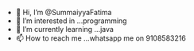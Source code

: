 - 👋 Hi, I’m @SummaiyyaFatima
- 👀 I’m interested in ...programming
- 🌱 I’m currently learning ...java
- 📫 How to reach me ...whatsapp me on 9108583216

<!---
SummaiyyaFatima/SummaiyyaFatima is a ✨ special ✨ repository because its `README.md` (this file) appears on your GitHub profile.
You can click the Preview link to take a look at your changes.
--->
